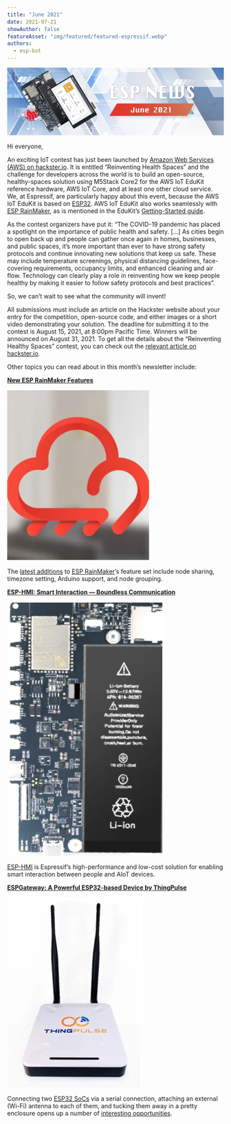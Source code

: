 ```yaml
---
title: "June 2021"
date: 2021-07-21
showAuthor: false
featureAsset: "img/featured/featured-espressif.webp"
authors:
  - esp-bot
---
```

![](img/june-1.webp)

Hi everyone,

An exciting IoT contest has just been launched by [Amazon Web Services (AWS) on hackster.io](https://www.hackster.io/contests/Healthy-Spaces-with-AWS). It is entitled “Reinventing Health Spaces” and the challenge for developers across the world is to build an open-source, healthy-spaces solution using M5Stack Core2 for the AWS IoT EduKit reference hardware, AWS IoT Core, and at least one other cloud service. We, at Espressif, are particularly happy about this event, because the AWS IoT EduKit is based on [ESP32](https://www.espressif.com/en/products/socs/esp32). AWS IoT EduKit also works seamlessly with [ESP RainMaker](https://rainmaker.espressif.com/), as is mentioned in the EduKit’s [Getting-Started guide](https://edukit.workshop.aws/en/getting-started/run-rainmaker.html).

As the contest organizers have put it: “The COVID-19 pandemic has placed a spotlight on the importance of public health and safety. […] As cities begin to open back up and people can gather once again in homes, businesses, and public spaces, it’s more important than ever to have strong safety protocols and continue innovating new solutions that keep us safe. These may include temperature screenings, physical distancing guidelines, face-covering requirements, occupancy limits, and enhanced cleaning and air flow. Technology can clearly play a role in reinventing how we keep people healthy by making it easier to follow safety protocols and best practices”.

So, we can’t wait to see what the community will invent!

All submissions must include an article on the Hackster website about your entry for the competition, open-source code, and either images or a short video demonstrating your solution. The deadline for submitting it to the contest is August 15, 2021, at 8:00pm Pacific Time. Winners will be announced on August 31, 2021. To get all the details about the “Reinventing Healthy Spaces” contest, you can check out the [relevant article on hackster.io](https://www.hackster.io/contests/Healthy-Spaces-with-AWS).

Other topics you can read about in this month’s newsletter include:

[__New ESP RainMaker Features__ ](https://www.espressif.com/en/news/new_ESPRainMaker_features)

![](img/june-2.webp)

The [latest additions](https://medium.com/the-esp-journal/new-features-in-esp-rainmaker-cdb4a2f3fdc3) to [ESP RainMaker](https://rainmaker.espressif.com/)’s feature set include node sharing, timezone setting, Arduino support, and node grouping.

[__ESP-HMI: Smart Interaction — Boundless Communication__ ](https://www.espressif.com/en/news/esp-hmi)

![](img/june-3.webp)

[ESP-HMI](https://www.espressif.com/en/solutions/hmi/esp-hmi) is Espressif’s high-performance and low-cost solution for enabling smart interaction between people and AIoT devices.

[__ESPGateway: A Powerful ESP32-based Device by ThingPulse__ ](https://www.espressif.com/en/news/ESPGateway)

![](img/june-4.webp)

Connecting two [ESP32 SoCs](https://www.espressif.com/en/products/socs/esp32) via a serial connection, attaching an external (Wi-Fi) antenna to each of them, and tucking them away in a pretty enclosure opens up a number of [interesting opportunities](https://thingpulse.com/product/espgateway/).
